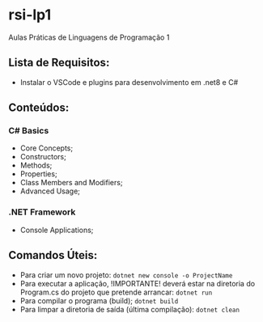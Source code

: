 # rsi-lp1
Aulas Práticas de Linguagens de Programação 1

## Lista de Requisitos:
- Instalar o VSCode e plugins para desenvolvimento em .net8 e C#

## Conteúdos:
### C# Basics
- Core Concepts;
- Constructors;
- Methods;
- Properties;
- Class Members and Modifiers;
- Advanced Usage;
### .NET Framework
- Console Applications;

## Comandos Úteis:
- Para criar um novo projeto:
`dotnet new console -o ProjectName`
- Para executar a aplicação, !IMPORTANTE! deverá estar na diretoria do Program.cs do projeto que pretende arrancar:
`dotnet run`
- Para compilar o programa (build);
`dotnet build`
- Para limpar a diretoria de saída (última compilação):
`dotnet clean`